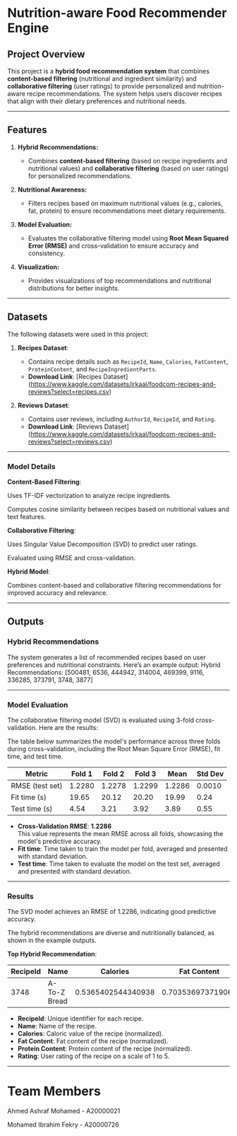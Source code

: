 # Nutrition-aware Food Recommender Engine

## Project Overview

This project is a **hybrid food recommendation system** that combines **content-based filtering** (nutritional and ingredient similarity) and **collaborative filtering** (user ratings) to provide personalized and nutrition-aware recipe recommendations. The system helps users discover recipes that align with their dietary preferences and nutritional needs.

--- 

## Features

1. **Hybrid Recommendations:**
   - Combines **content-based filtering** (based on recipe ingredients and nutritional values) and **collaborative filtering** (based on user ratings) for personalized recommendations.

2. **Nutritional Awareness:**
   - Filters recipes based on maximum nutritional values (e.g., calories, fat, protein) to ensure recommendations meet dietary requirements.

3. **Model Evaluation:**
   - Evaluates the collaborative filtering model using **Root Mean Squared Error (RMSE)** and cross-validation to ensure accuracy and consistency.

4. **Visualization:**
   - Provides visualizations of top recommendations and nutritional distributions for better insights.

---

## Datasets
The following datasets were used in this project:

1. **Recipes Dataset**:
   - Contains recipe details such as `RecipeId`, `Name`, `Calories`, `FatContent`, `ProteinContent`, and `RecipeIngredientParts`.
   - **Download Link**: [Recipes Dataset] (https://www.kaggle.com/datasets/irkaal/foodcom-recipes-and-reviews?select=recipes.csv)

2. **Reviews Dataset**:
   - Contains user reviews, including `AuthorId`, `RecipeId`, and `Rating`.
   - **Download Link**: [Reviews Dataset] (https://www.kaggle.com/datasets/irkaal/foodcom-recipes-and-reviews?select=reviews.csv)

---

### Model Details

**Content-Based Filtering**:

Uses TF-IDF vectorization to analyze recipe ingredients.

Computes cosine similarity between recipes based on nutritional values and text features.

**Collaborative Filtering**:

Uses Singular Value Decomposition (SVD) to predict user ratings.

Evaluated using RMSE and cross-validation.

**Hybrid Model**:

Combines content-based and collaborative filtering recommendations for improved accuracy and relevance.

---

## Outputs

### Hybrid Recommendations
The system generates a list of recommended recipes based on user preferences and nutritional constraints. Here’s an example output:
Hybrid Recommendations: [500481, 6536, 444942, 314004, 469399, 9116, 336285, 373791, 3748, 3877]

---

### Model Evaluation
The collaborative filtering model (SVD) is evaluated using 3-fold cross-validation. Here are the results:

The table below summarizes the model's performance across three folds during cross-validation, including the Root Mean Square Error (RMSE), fit time, and test time.

| Metric         | Fold 1  | Fold 2  | Fold 3  | Mean   | Std Dev |
|----------------|---------|---------|---------|--------|---------|
| RMSE (test set)| 1.2280  | 1.2278  | 1.2299  | 1.2286 | 0.0010  |
| Fit time (s)   | 19.65   | 20.12   | 20.20   | 19.99  | 0.24    |
| Test time (s)  | 4.54    | 3.21    | 3.92    | 3.89   | 0.55    |

- **Cross-Validation RMSE**: **1.2286**  
  This value represents the mean RMSE across all folds, showcasing the model's predictive accuracy.
- **Fit time**: Time taken to train the model per fold, averaged and presented with standard deviation.
- **Test time**: Time taken to evaluate the model on the test set, averaged and presented with standard deviation.


---

### Results
The SVD model achieves an RMSE of 1.2286, indicating good predictive accuracy.

The hybrid recommendations are diverse and nutritionally balanced, as shown in the example outputs.

**Top Hybrid Recommendation**:

| RecipeId | Name         | Calories         | Fat Content       | Protein Content    | Rating             |
|----------|--------------|------------------|-------------------|--------------------|--------------------|
| 3748     | A-To-Z Bread | 0.5365402544340938 | 0.703536973719064 | -0.5721761988149869 | 4.7727272727272725 |

- **RecipeId**: Unique identifier for each recipe.
- **Name**: Name of the recipe.
- **Calories**: Caloric value of the recipe (normalized).
- **Fat Content**: Fat content of the recipe (normalized).
- **Protein Content**: Protein content of the recipe (normalized).
- **Rating**: User rating of the recipe on a scale of 1 to 5.


---


# Team Members
Ahmed Ashraf Mohamed - A20000021

Mohamed Ibrahim Fekry - A20000726
